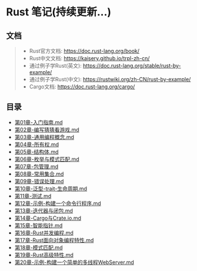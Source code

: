# Rust 笔记(持续更新...)

## 文档

> - Rust官方文档: https://doc.rust-lang.org/book/
> - Rust中文文档: https://kaisery.github.io/trpl-zh-cn/
> - 通过例子学Rust(英文): https://doc.rust-lang.org/stable/rust-by-example/
> - 通过例子学Rust(中文): https://rustwiki.org/zh-CN/rust-by-example/
> - Cargo文档: https://doc.rust-lang.org/cargo/


## 目录

- [第01章-入门指南.md](./doc/第01章-入门指南.md)
- [第02章-编写猜猜看游戏.md](./doc/第02章-编写猜猜看游戏.md)
- [第03章-通用编程概念.md](./doc/第03章-通用编程概念.md)
- [第04章-所有权.md](./doc/第04章-所有权.md)
- [第05章-结构体.md](./doc/第05章-结构体.md)
- [第06章-枚举与模式匹配.md](./doc/第06章-枚举与模式匹配.md)
- [第07章-包管理.md](./doc/第07章-包管理.md)
- [第08章-常用集合.md](./doc/第08章-常用集合.md)
- [第09章-错误处理.md](./doc/第09章-错误处理.md)
- [第10章-泛型-trait-生命周期.md](./doc/第10章-泛型-trait-生命周期.md)
- [第11章-测试.md](./doc/第11章-测试.md)
- [第12章-示例-构建一个命令行程序.md](./doc/第12章-示例-构建一个命令行程序.md)
- [第13章-迭代器与闭包.md](./doc/第13章-迭代器与闭包.md)
- [第14章-Cargo与Crate.io.md](./doc/第14章-Cargo与Crate.io.md)
- [第15章-智能指针.md](./doc/第15章-智能指针.md)
- [第16章-Rust并发编程.md](./doc/第16章-Rust并发编程.md)
- [第17章-Rust面向对象编程特性.md](./doc/第17章-Rust面向对象编程特性.md)
- [第18章-模式匹配.md](./doc/第18章-模式匹配.md)
- [第19章-Rust高级特性.md](./doc/第19章-Rust高级特性.md)
- [第20章-示例-构建一个简单的多线程WebServer.md](./doc/第20章-示例-构建一个简单的多线程WebServer.md)
